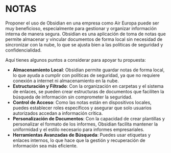 # NOTAS

Proponer el uso de Obsidian en una empresa como Air Europa puede ser muy beneficioso, especialmente para gestionar y organizar información interna de manera segura. Obsidian es una aplicación de toma de notas que permite almacenar y vincular documentos de forma local sin necesidad de sincronizar con la nube, lo que se ajusta bien a las políticas de seguridad y confidencialidad.

Aquí tienes algunos puntos a considerar para apoyar tu propuesta:

- **Almacenamiento Local**: Obsidian permite guardar notas de forma local, lo que ayuda a cumplir con políticas de seguridad, ya que no requiere conexión a internet ni almacenamiento en la nube.
- **Estructuración y Filtrado**: Con la organización en carpetas y el sistema de enlaces, se pueden crear estructuras de documentos que faciliten la búsqueda de información sin comprometer la seguridad.
- **Control de Acceso**: Como las notas están en dispositivos locales, puedes establecer roles específicos y asegurar que solo usuarios autorizados accedan a información crítica.
- **Personalización de Documentos**: Con la capacidad de crear plantillas y personalizar el formato de los informes, Obsidian facilita mantener la uniformidad y el estilo necesario para informes empresariales.
- **Herramientas Avanzadas de Búsqueda**: Puedes usar etiquetas y enlaces internos, lo que hace que la gestión y recuperación de información sea más eficiente.
